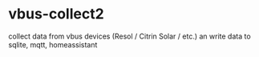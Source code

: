 # vbus-collect2
collect data from vbus devices (Resol / Citrin Solar / etc.) an write data to sqlite, mqtt, homeassistant
